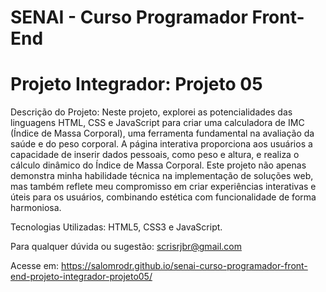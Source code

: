 # SENAI - Curso Programador Front-End

# Projeto Integrador: Projeto 05

Descrição do Projeto:
Neste projeto, explorei as potencialidades das linguagens HTML, CSS e JavaScript para criar uma calculadora de IMC (Índice de Massa Corporal), uma ferramenta fundamental na avaliação da saúde e do peso corporal. A página interativa proporciona aos usuários a capacidade de inserir dados pessoais, como peso e altura, e realiza o cálculo dinâmico do Índice de Massa Corporal. Este projeto não apenas demonstra minha habilidade técnica na implementação de soluções web, mas também reflete meu compromisso em criar experiências interativas e úteis para os usuários, combinando estética com funcionalidade de forma harmoniosa.

Tecnologias Utilizadas: HTML5, CSS3 e JavaScript.

Para qualquer dúvida ou sugestão: scrisrjbr@gmail.com

Acesse em: https://salomrodr.github.io/senai-curso-programador-front-end-projeto-integrador-projeto05/
